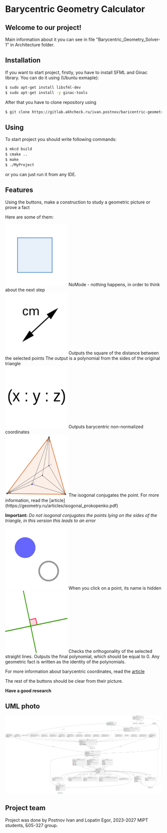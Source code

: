 # Barycentric Geometry Calculator

## Welcome to our project!

Main information about it you can see in file "Barycentric\_Geometry\_Solver-1" in Architecture folder.

## Installation

If you want to start project, firstly, you have to install SFML and Ginac library. You can do it using
(Ubuntu exmaple):
```sh
$ sudo apt-get install libsfml-dev
$ sudo apt-get install -y ginac-tools
```
After that you have to clone repository using

```sh
$ git clone https://gitlab.akhcheck.ru/ivan.postnov/baricentric-geometry-project.git
```

## Using

To start project you should write following commands:

```sh
$ mkcd build
$ cmake ..
$ make
$ ./MyProject
``` 
or you can just run it from any IDE.

## Features
Using the buttons, make a construction to study a geometric picture or prove a fact


Here are some of them:


<img src="./Textures/Textures/PresetOFF.png" width="200" height="200">
NoMode - nothing happens, in order to think about the next step<br />



<img src="./Textures/Textures/dist.png" width="200" height="200">
Outputs the square of the distance between the selected points The output is a polynomial from the sides of the original triangle<br />



<img src="./Textures/Textures/Barycentric_coordinates.png" width="200" height="200">
Outputs barycentric non-normalized coordinates<br />



<img src="./Textures/Textures/IsogonalConjugation.png" width="200" height="200">
The isogonal conjugates the point. For more information, read the [article](https://geometry.ru/articles/isogonal_prokopenko.pdf)<br />


**Important:** *Do not isogonal conjugates the points lying on the sides of the triangle, in this version this leads to an error*



<img src="./Textures/Textures/Hide.png" width="200" height="200">
When you click on a point, its name is hidden<br />



<img src="./Textures/Textures/ProveOrthogonality.png" width="200" height="200">
Checks the orthogonality of the selected straight lines. Outputs the final polynomial, which should be equal to 0.
Any geometric fact is written as the identity of the polynomials.<br />



For more information about barycentric coordinates, read the [article](https://web.evanchen.cc/handouts/bary/bary-full.pdf)


The rest of the buttons should be clear from their picture.


**Have a good research**


## UML photo

![UML](./uml_photo/lastUML.svg)

## Project team
Project was done by Postnov Ivan and Lopatin Egor, 2023-2027 MIPT students, Б05-327 group. 
